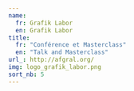 ```yaml
---
name:
  fr: Grafik Labor
  en: Grafik Labor
title:
  fr: "Conférence et Masterclass"
  en: "Talk and Masterclass"
url_: http://afgral.org/
img: logo_grafik_labor.png
sort_nb: 5
---
```


